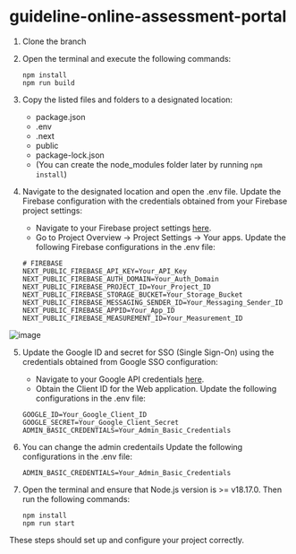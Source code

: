 # guideline-online-assessment-portal

1. Clone the branch
2. Open the terminal and execute the following commands:
   ```
   npm install
   npm run build
   ```
3. Copy the listed files and folders to a designated location:
   - package.json
   - .env
   - .next
   - public
   - package-lock.json
   - (You can create the node_modules folder later by running `npm install`)

4. Navigate to the designated location and open the .env file. Update the Firebase configuration with the credentials obtained from your Firebase project settings:
   - Navigate to your Firebase project settings [here](https://console.firebase.google.com/).
   - Go to Project Overview -> Project Settings -> Your apps.
   Update the following Firebase configurations in the .env file:
   ```
   # FIREBASE
   NEXT_PUBLIC_FIREBASE_API_KEY=Your_API_Key
   NEXT_PUBLIC_FIREBASE_AUTH_DOMAIN=Your_Auth_Domain
   NEXT_PUBLIC_FIREBASE_PROJECT_ID=Your_Project_ID
   NEXT_PUBLIC_FIREBASE_STORAGE_BUCKET=Your_Storage_Bucket
   NEXT_PUBLIC_FIREBASE_MESSAGING_SENDER_ID=Your_Messaging_Sender_ID
   NEXT_PUBLIC_FIREBASE_APPID=Your_App_ID
   NEXT_PUBLIC_FIREBASE_MEASUREMENT_ID=Your_Measurement_ID
   ```

![image](https://github.com/biddut29/guideline-online-assessment-portal/assets/112966490/245e8a1e-fe95-408d-950b-1e71820c5cbc)

   

5. Update the Google ID and secret for SSO (Single Sign-On) using the credentials obtained from Google SSO configuration:
   - Navigate to your Google API credentials [here](https://console.cloud.google.com/apis/credentials).
   - Obtain the Client ID for the Web application.
   Update the following configurations in the .env file:
   ```
   GOOGLE_ID=Your_Google_Client_ID
   GOOGLE_SECRET=Your_Google_Client_Secret
   ADMIN_BASIC_CREDENTIALS=Your_Admin_Basic_Credentials
   ```
6. You can change the admin credentails
   Update the following configurations in the .env file:
   ``` 
   ADMIN_BASIC_CREDENTIALS=Your_Admin_Basic_Credentials
   ```   

7. Open the terminal and ensure that Node.js version is >= v18.17.0. Then run the following commands:
   ```
   npm install
   npm run start
   ```

These steps should set up and configure your project correctly.
